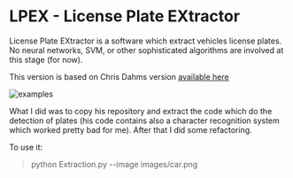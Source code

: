 # LPEX - License Plate EXtractor

License Plate EXtractor is a software which extract vehicles license plates. No neural networks, SVM, or other sophisticated algorithms are involved at this stage (for now).

This version is based on Chris Dahms version [available here](https://github.com/MicrocontrollersAndMore/OpenCV_3_License_Plate_Recognition_Python)

![examples](http://cvisiondemy.com/wp-content/uploads/2019/01/ok_examples.png)

What I did was to copy his repository and extract the code which do the detection of plates (his code contains also a character recognition system which worked pretty bad for me). After that I did some refactoring.

To use it:

> python Extraction.py --image images/car.png

